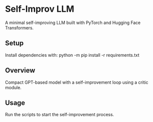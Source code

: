 # Self-Improv LLM
A minimal self-improving LLM built with PyTorch and Hugging Face Transformers.

## Setup
Install dependencies with:
  python -m pip install -r requirements.txt

## Overview
Compact GPT-based model with a self-improvement loop using a critic module.

## Usage
Run the scripts to start the self-improvement process. 